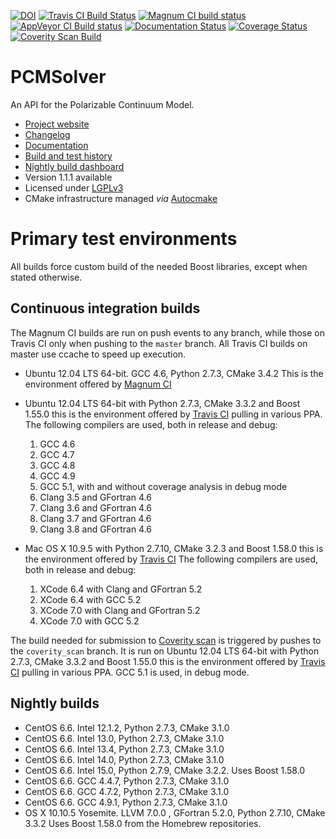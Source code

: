 [![DOI](https://zenodo.org/badge/doi/10.5281/zenodo.11910.png)](http://dx.doi.org/10.5281/zenodo.11910)
[![Travis CI Build Status](https://travis-ci.org/PCMSolver/pcmsolver.svg?branch=master)](https://travis-ci.org/PCMSolver/pcmsolver)
[![Magnum CI build status](https://magnum-ci.com/status/9207aa29405095b0b7aef0cd809ed6c2.png?branch=master)](https://magnum-ci.com/builds)
[![AppVeyor CI Build status](https://ci.appveyor.com/api/projects/status/qolwog8ql2gefebr?svg=true)](https://ci.appveyor.com/project/robertodr/pcmsolver)
[![Documentation Status](https://readthedocs.org/projects/pcmsolver/badge/?version=latest)](http://pcmsolver.readthedocs.org/en/latest/?badge=latest)
[![Coverage Status](https://coveralls.io/repos/PCMSolver/pcmsolver/badge.svg?branch=release)](https://coveralls.io/r/PCMSolver/pcmsolver?branch=release)
[![Coverity Scan Build](https://scan.coverity.com/projects/3046/badge.svg)](https://scan.coverity.com/projects/3046)

PCMSolver
=========

An API for the Polarizable Continuum Model.

- [Project website](https://gitlab.com/PCMSolver/pcmsolver)
- [Changelog](../master/CHANGELOG.md)
- [Documentation](http://pcmsolver.readthedocs.org)
- [Build and test history](https://travis-ci.org/PCMSolver/pcmsolver/builds)
- [Nightly build dashboard](https://testboard.org/cdash/index.php?project=PCMSolver)
- Version 1.1.1 available
- Licensed under [LGPLv3](../master/COPYING.LESSER)
- CMake infrastructure managed *via* [Autocmake](http://autocmake.readthedocs.org/)

Primary test environments
=========================

All builds force custom build of the needed Boost libraries, except when
stated otherwise.

Continuous integration builds
-----------------------------

The Magnum CI builds are run on push events to any branch, while those
on Travis CI only when pushing to the `master` branch.
All Travis CI builds on master use ccache to speed up execution.

- Ubuntu 12.04 LTS 64-bit. GCC 4.6, Python 2.7.3, CMake 3.4.2
  This is the environment offered by [Magnum CI](https://magnum-ci.com)
- Ubuntu 12.04 LTS 64-bit with Python 2.7.3, CMake 3.3.2 and Boost 1.55.0
  this is the environment offered by [Travis CI](https://travis-ci.org) pulling
  in various PPA. The following compilers are used, both in release and debug:

  1. GCC 4.6
  2. GCC 4.7
  3. GCC 4.8
  4. GCC 4.9
  5. GCC 5.1, with and without coverage analysis in debug mode
  6. Clang 3.5 and GFortran 4.6
  7. Clang 3.6 and GFortran 4.6
  8. Clang 3.7 and GFortran 4.6
  9. Clang 3.8 and GFortran 4.6

- Mac OS X 10.9.5 with Python 2.7.10, CMake 3.2.3 and Boost 1.58.0
  this is the environment offered by [Travis CI](https://travis-ci.org)
  The following compilers are used, both in release and debug:

  1. XCode 6.4 with Clang and GFortran 5.2
  2. XCode 6.4 with GCC 5.2
  3. XCode 7.0 with Clang and GFortran 5.2
  4. XCode 7.0 with GCC 5.2

The build needed for submission to [Coverity scan](https://scan.coverity.com/)
is triggered by pushes to the `coverity_scan` branch. It is run on
Ubuntu 12.04 LTS 64-bit with Python 2.7.3, CMake 3.3.2 and Boost 1.55.0
this is the environment offered by [Travis CI](https://travis-ci.org) pulling
in various PPA. GCC 5.1 is used, in debug mode.

Nightly builds
--------------

- CentOS 6.6. Intel 12.1.2, Python 2.7.3, CMake 3.1.0
- CentOS 6.6. Intel 13.0, Python 2.7.3, CMake 3.1.0
- CentOS 6.6. Intel 13.4, Python 2.7.3, CMake 3.1.0
- CentOS 6.6. Intel 14.0, Python 2.7.3, CMake 3.1.0
- CentOS 6.6. Intel 15.0, Python 2.7.9, CMake 3.2.2.
  Uses Boost 1.58.0
- CentOS 6.6. GCC 4.4.7, Python 2.7.3, CMake 3.1.0
- CentOS 6.6. GCC 4.7.2, Python 2.7.3, CMake 3.1.0
- CentOS 6.6. GCC 4.9.1, Python 2.7.3, CMake 3.1.0
- OS X 10.10.5 Yosemite. LLVM 7.0.0 , GFortran 5.2.0, Python 2.7.10, CMake 3.3.2
  Uses Boost 1.58.0 from the Homebrew repositories.
